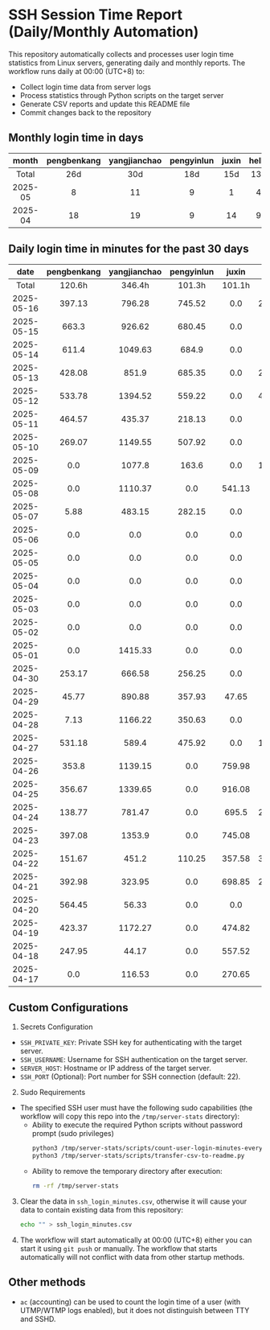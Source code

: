 # SSH Session Time Report (Daily/Monthly Automation)

This repository automatically collects and processes user login time statistics from Linux servers,
generating daily and monthly reports. The workflow runs daily at 00:00 (UTC+8) to:
- Collect login time data from server logs
- Process statistics through Python scripts on the target server
- Generate CSV reports and update this README file
- Commit changes back to the repository

<!-- 
  NOTE: If you need to modify the section titles of the following tables, 
  you must also update the corresponding Python files to maintain consistency.
  Ref: scripts/transfer-csv-to-readme.py
-->
## Monthly login time in days
|  month  | pengbenkang | yangjianchao | pengyinlun | juxin | hello | shenjunzhong | fengjing | wangjianan | chendong | hejun | yangrenyu | xuezeyu | kangyuhan | lzd | yangjingkui |
|:-------:|:-----------:|:------------:|:----------:|:-----:|:-----:|:------------:|:--------:|:----------:|:--------:|:-----:|:---------:|:-------:|:---------:|:---:|:-----------:|
|  Total  |     26d     |     30d      |    18d     |  15d  |  13d  |     15d      |    3d    |     3d     |    8d    |   3d  |    21d    |   15d   |     7d    |  2d |      1d     |
| 2025-05 |      8      |      11      |     9      |   1   |   4   |      4       |    0     |     0      |    3     |   1   |     8     |    5    |     3     |  1  |      1      |
| 2025-04 |      18     |      19      |     9      |   14  |   9   |      11      |    3     |     3      |    5     |   2   |     13    |    10   |     4     |  1  |      0      |

## Daily login time in minutes for the past 30 days
|    date    | pengbenkang | yangjianchao | pengyinlun | juxin  | hello  | shenjunzhong | fengjing | wangjianan | chendong | hejun  | yangrenyu | xuezeyu | kangyuhan | lzd  | yangjingkui |
|:----------:|:-----------:|:------------:|:----------:|:------:|:------:|:------------:|:--------:|:----------:|:--------:|:------:|:---------:|:-------:|:---------:|:----:|:-----------:|
|   Total    |    120.6h   |    346.4h    |   101.3h   | 101.1h | 34.6h  |    18.8h     |   0.0h   |    0.0h    |   2.2h   |  5.2h  |   108.2h  |  189.9h |   16.8h   | 0.3h |     0.0h    |
| 2025-05-16 |    397.13   |    796.28    |   745.52   |  0.0   | 247.23 |     0.0      |   0.0    |    0.0     |   0.0    |  0.0   |   181.12  |   0.0   |    0.0    | 0.0  |     0.0     |
| 2025-05-15 |    663.3    |    926.62    |   680.45   |  0.0   |  0.0   |     0.0      |   0.0    |    0.0     |   0.0    |  0.0   |   312.47  |   0.0   |    0.0    | 0.0  |     0.0     |
| 2025-05-14 |    611.4    |   1049.63    |   684.9    |  0.0   |  0.0   |    16.25     |   0.0    |    0.0     |  15.17   |  0.0   |   249.57  |  1306.4 |    0.0    | 0.0  |     0.05    |
| 2025-05-13 |    428.08   |    851.9     |   685.35   |  0.0   | 212.02 |     0.0      |   0.0    |    0.0     |   0.0    | 309.67 |   484.43  |  295.02 |   314.58  | 6.03 |     0.0     |
| 2025-05-12 |    533.78   |   1394.52    |   559.22   |  0.0   | 412.45 |     0.75     |   0.0    |    0.0     |   0.0    |  0.0   |   554.85  |  303.02 |   230.2   | 0.0  |     0.0     |
| 2025-05-11 |    464.57   |    435.37    |   218.13   |  0.0   |  0.0   |     0.0      |   0.0    |    0.0     |   0.0    |  0.0   |    0.0    |   0.0   |    0.0    | 0.0  |     0.0     |
| 2025-05-10 |    269.07   |   1149.55    |   507.92   |  0.0   |  0.0   |     0.0      |   0.0    |    0.0     |   0.0    |  0.0   |    0.0    |   0.0   |    0.0    | 0.0  |     0.0     |
| 2025-05-09 |     0.0     |    1077.8    |   163.6    |  0.0   | 146.88 |     0.0      |   0.0    |    0.0     |   2.2    |  0.0   |   93.03   |   0.0   |   11.52   | 0.0  |     0.0     |
| 2025-05-08 |     0.0     |   1110.37    |    0.0     | 541.13 |  0.0   |    10.38     |   0.0    |    0.0     |   0.0    |  0.0   |   158.28  |  525.03 |    0.0    | 0.0  |     0.0     |
| 2025-05-07 |     5.88    |    483.15    |   282.15   |  0.0   |  0.0   |     0.68     |   0.0    |    0.0     |   5.48   |  0.0   |   255.07  |  417.92 |    0.0    | 0.0  |     0.0     |
| 2025-05-06 |     0.0     |     0.0      |    0.0     |  0.0   |  0.0   |     0.0      |   0.0    |    0.0     |   0.0    |  0.0   |    0.0    |   0.0   |    0.0    | 0.0  |     0.0     |
| 2025-05-05 |     0.0     |     0.0      |    0.0     |  0.0   |  0.0   |     0.0      |   0.0    |    0.0     |   0.0    |  0.0   |    0.0    |   0.0   |    0.0    | 0.0  |     0.0     |
| 2025-05-04 |     0.0     |     0.0      |    0.0     |  0.0   |  0.0   |     0.0      |   0.0    |    0.0     |   0.0    |  0.0   |    0.0    |   0.0   |    0.0    | 0.0  |     0.0     |
| 2025-05-03 |     0.0     |     0.0      |    0.0     |  0.0   |  0.0   |     0.0      |   0.0    |    0.0     |   0.0    |  0.0   |    0.0    |   0.0   |    0.0    | 0.0  |     0.0     |
| 2025-05-02 |     0.0     |     0.0      |    0.0     |  0.0   |  0.0   |     0.0      |   0.0    |    0.0     |   0.0    |  0.0   |    0.0    |   0.0   |    0.0    | 0.0  |     0.0     |
| 2025-05-01 |     0.0     |   1415.33    |    0.0     |  0.0   |  0.0   |     0.0      |   0.0    |    0.0     |   0.0    |  0.0   |    0.0    |   0.0   |    0.0    | 0.0  |     0.0     |
| 2025-04-30 |    253.17   |    666.58    |   256.25   |  0.0   |  0.0   |     0.0      |   0.0    |    0.0     |   0.0    |  0.0   |   159.57  |   0.0   |    0.0    | 0.0  |     0.0     |
| 2025-04-29 |    45.77    |    890.88    |   357.93   | 47.65  |  0.0   |    73.08     |   0.0    |    0.0     |   0.0    |  0.0   |   466.27  | 1208.12 |    0.0    | 0.0  |     0.0     |
| 2025-04-28 |     7.13    |   1166.22    |   350.63   |  0.0   |  0.0   |     0.0      |   0.0    |    0.0     |   0.0    |  0.0   |   599.4   |   0.0   |    0.0    | 0.0  |     0.0     |
| 2025-04-27 |    531.18   |    589.4     |   475.92   |  0.0   | 130.65 |    118.92    |   0.0    |    0.0     |   0.0    |  0.0   |   502.98  | 1346.75 |    0.0    | 9.03 |     0.0     |
| 2025-04-26 |    353.8    |   1139.15    |    0.0     | 759.98 |  0.0   |     0.0      |   0.0    |    0.0     |   0.0    |  0.0   |    0.0    |   2.6   |    0.0    | 0.0  |     0.0     |
| 2025-04-25 |    356.67   |   1339.65    |    0.0     | 916.08 | 186.8  |     0.0      |   0.0    |    0.0     |   0.0    |  0.0   |   318.28  |   0.0   |    0.0    | 0.0  |     0.0     |
| 2025-04-24 |    138.77   |    781.47    |    0.0     | 695.5  | 200.02 |     0.0      |   0.0    |    0.0     |  101.88  |  0.0   |   453.77  | 1426.93 |    0.0    | 0.0  |     0.0     |
| 2025-04-23 |    397.08   |    1353.9    |    0.0     | 745.08 |  0.0   |     0.37     |   0.0    |    0.0     |   0.0    |  0.0   |   302.38  | 1415.23 |    0.0    | 0.0  |     0.0     |
| 2025-04-22 |    151.67   |    451.2     |   110.25   | 357.58 | 326.48 |    164.32    |   0.0    |    0.0     |   0.0    |  0.0   |   346.72  |   0.0   |    0.0    | 0.0  |     0.0     |
| 2025-04-21 |    392.98   |    323.95    |    0.0     | 698.85 | 212.53 |    267.8     |   0.0    |    0.0     |   0.0    |  0.0   |   379.83  |  932.13 |    0.0    | 0.0  |     0.0     |
| 2025-04-20 |    564.45   |    56.33     |    0.0     |  0.0   |  0.0   |     0.0      |   0.0    |    0.0     |   0.0    |  0.0   |    0.0    |  692.93 |   20.67   | 0.0  |     0.0     |
| 2025-04-19 |    423.37   |   1172.27    |    0.0     | 474.82 |  0.0   |    190.1     |   0.0    |    0.0     |   0.0    |  0.0   |    0.0    |   0.0   |    0.0    | 0.0  |     0.0     |
| 2025-04-18 |    247.95   |    44.17     |    0.0     | 557.52 |  0.0   |    156.47    |   0.0    |    0.0     |   0.0    |  0.0   |    0.0    | 1084.15 |   295.35  | 0.0  |     0.0     |
| 2025-04-17 |     0.0     |    116.53    |    0.0     | 270.65 |  0.0   |    127.02    |   0.0    |    0.0     |   5.32   |  0.0   |   671.93  |  438.45 |   133.67  | 0.0  |     0.0     |

## Custom Configurations
1. Secrets Configuration
  - `SSH_PRIVATE_KEY`: Private SSH key for authenticating with the target server.
  - `SSH_USERNAME`: Username for SSH authentication on the target server.
  - `SERVER_HOST`: Hostname or IP address of the target server.
  - `SSH_PORT` (Optional): Port number for SSH connection (default: 22).
2. Sudo Requirements
  - The specified SSH user must have the following sudo capabilities (the workflow will copy this repo into the `/tmp/server-stats` directory):
    - Ability to execute the required Python scripts without password prompt (sudo privileges)
      ```bash
      python3 /tmp/server-stats/scripts/count-user-login-minutes-every-day.py
      python3 /tmp/server-stats/scripts/transfer-csv-to-readme.py
      ```
    - Ability to remove the temporary directory after execution:
      ```bash
      rm -rf /tmp/server-stats
      ```
3. Clear the data in `ssh_login_minutes.csv`, otherwise it will cause your data to contain existing data from this repository:
   ```bash
   echo "" > ssh_login_minutes.csv
   ```
4. The workflow will start automatically at 00:00 (UTC+8) either you can start it using `git push` or manually.
   The workflow that starts automatically will not conflict with data from other startup methods.

## Other methods
- `ac` (accounting) can be used to count the login time of a user (with UTMP/WTMP logs enabled), but it does not distinguish between TTY and SSHD.
